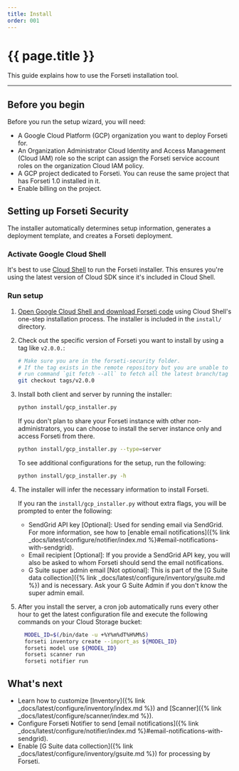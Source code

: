 ```yaml
---
title: Install
order: 001
---
```


# {{ page.title }}

This guide explains how to use the Forseti installation tool.

---

## Before you begin

Before you run the setup wizard, you will need:

* A Google Cloud Platform (GCP) organization you want to deploy
  Forseti for.
* An Organization Administrator Cloud Identity and Access Management (Cloud IAM)
  role so the script can assign the Forseti service account roles on the
organization Cloud IAM policy.
* A GCP project dedicated to Forseti. You can reuse the same project that has
  Forseti 1.0 installed in it.
* Enable billing on the project.


## Setting up Forseti Security

The installer automatically determines setup information, generates a deployment
template, and creates a Forseti deployment.

### Activate Google Cloud Shell

It's best to use
[Cloud Shell](https://cloud.google.com/shell/docs/quickstart) to run the Forseti
installer. This ensures you're using the latest version of Cloud SDK since it's
included in Cloud Shell.

### Run setup

  1. [Open Google Cloud Shell and download Forseti code](https://console.cloud.google.com/cloudshell/open?git_repo=https%3A%2F%2Fgithub.com%2FGoogleCloudPlatform%2Fforseti-security&page=editor)
     using Cloud Shell's one-step installation process.
     The installer is included in the `install/` directory.

  1. Check out the specific version of Forseti you want to install by using a tag like `v2.0.0.`:

      ```bash
      # Make sure you are in the forseti-security folder.
      # If the tag exists in the remote repository but you are unable to checkout the tag,
      # run command `git fetch --all` to fetch all the latest branch/tag information.
      git checkout tags/v2.0.0
      ```

  1. Install both client and server by running the installer:

     ```bash
     python install/gcp_installer.py
     ```

     If you don't plan to share your Forseti instance with other non-administrators, 
     you can choose to install the server instance only and access Forseti from there.
     ```bash
     python install/gcp_installer.py --type=server
     ```

     To see additional configurations for the setup, run the following:

     ```bash
     python install/gcp_installer.py -h
     ```

  1. The installer will infer the necessary information to install Forseti.

     If you ran the `install/gcp_installer.py` without extra flags, you will be
     prompted to enter the following:

     * SendGrid API key \[Optional\]: Used for sending email via SendGrid. For
       more information, see how to
       [enable email notifications]({% link _docs/latest/configure/notifier/index.md %}#email-notifications-with-sendgrid).
     * Email recipient \[Optional\]: If you provide a SendGrid API key, you will
       also be asked to whom Forseti should send the email notifications.
     * G Suite super admin email \[Not optional\]: This is part of the
       [G Suite data collection]({% link _docs/latest/configure/inventory/gsuite.md %})
       and is necessary. Ask your G Suite Admin if you don't know the super
       admin email.

  1. After you install the server, a cron job automatically runs every other hour
     to get the latest configuration file and execute the following commands on
     your Cloud Storage bucket:

     ```bash
       MODEL_ID=$(/bin/date -u +%Y%m%dT%H%M%S)
       forseti inventory create --import_as ${MODEL_ID}
       forseti model use ${MODEL_ID}
       forseti scanner run
       forseti notifier run
     ```

## What's next

* Learn how to customize
  [Inventory]({% link _docs/latest/configure/inventory/index.md %}) and
  [Scanner]({% link _docs/latest/configure/scanner/index.md %}).
* Configure Forseti Notifier to send
  [email notifications]({% link _docs/latest/configure/notifier/index.md %}#email-notifications-with-sendgrid).
* Enable
  [G Suite data collection]({% link _docs/latest/configure/inventory/gsuite.md %})
  for processing by Forseti.
